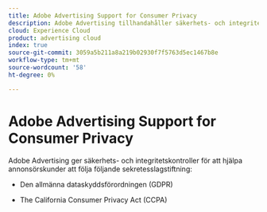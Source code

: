 ```yaml
---
title: Adobe Advertising Support for Consumer Privacy
description: Adobe Advertising tillhandahåller säkerhets- och integritetskontroller för att hjälpa annonsörskunder att följa konsumentsekretesslagstiftningen.
cloud: Experience Cloud
product: advertising cloud
index: true
source-git-commit: 3059a5b211a8a219b02930f7f5763d5ec1467b8e
workflow-type: tm+mt
source-wordcount: '58'
ht-degree: 0%

---
```


# Adobe Advertising Support for Consumer Privacy

Adobe Advertising ger säkerhets- och integritetskontroller för att hjälpa annonsörskunder att följa följande sekretesslagstiftning:

* Den allmänna dataskyddsförordningen (GDPR)

* The California Consumer Privacy Act (CCPA)
